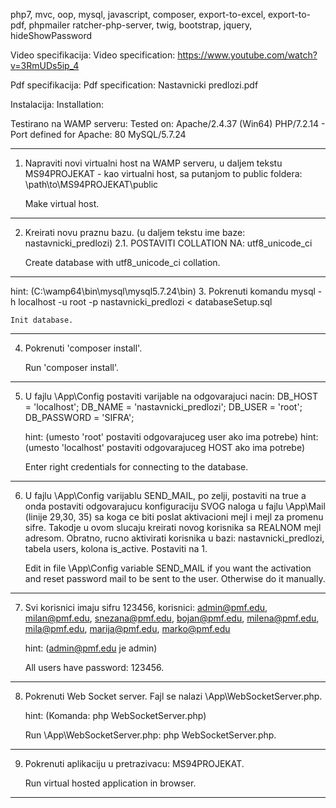 php7, mvc, oop, mysql, javascript, composer, export-to-excel, export-to-pdf, phpmailer
ratcher-php-server, twig, bootstrap, jquery, hideShowPassword

Video specifikacija:
Video specification:
https://www.youtube.com/watch?v=3RmUDs5ip_4

Pdf specifikacija:
Pdf specification:
Nastavnicki predlozi.pdf

Instalacija:
Installation:

Testirano na WAMP serveru:
Tested on:
Apache/2.4.37 (Win64) 
PHP/7.2.14 - Port defined for Apache: 80
MySQL/5.7.24

-------------------------------

1. Napraviti novi virtualni host na WAMP serveru, u daljem tekstu MS94PROJEKAT - kao virtualni host,
sa putanjom to public foldera: \path\to\MS94PROJEKAT\public

	Make virtual host.
-------------------------------

2. Kreirati novu praznu bazu. (u daljem tekstu ime baze: nastavnicki_predlozi)
2.1. POSTAVITI COLLATION NA:
	utf8_unicode_ci
	
	Create database with utf8_unicode_ci collation.
-------------------------------


hint: (C:\wamp64\bin\mysql\mysql5.7.24\bin)
3. Pokrenuti komandu  mysql -h localhost -u root -p  nastavnicki_predlozi < databaseSetup.sql

	Init database.
-------------------------------

4. Pokrenuti 'composer install'.


	Run 'composer install'.
-------------------------------

5. U fajlu \App\Config postaviti varijable na odgovarajuci nacin:
	 DB_HOST = 'localhost';
     DB_NAME = 'nastavnicki_predlozi';
     DB_USER = 'root';
     DB_PASSWORD = 'SIFRA';

	hint: (umesto 'root' postaviti odgovarajuceg user ako ima potrebe)
	hint: (umesto 'localhost' postaviti odgovarajuceg HOST ako ima potrebe)

	Enter right credentials for connecting to the database.
-------------------------------

6. U fajlu \App\Config varijablu SEND_MAIL, po zelji, postaviti na true a onda postaviti odgovarajucu konfiguraciju SVOG naloga u fajlu \App\Mail (linije 29,30, 35) sa koga ce biti poslat aktivacioni mejl i mejl za promenu sifre. Takodje u ovom slucaju kreirati novog korisnika sa REALNOM mejl adresom.
Obratno, rucno aktivirati korisnika u bazi: nastavnicki_predlozi, tabela users, kolona is_active. Postaviti na 1.

	Edit in file \App\Config variable SEND_MAIL if you want the activation and reset password mail to be sent to the user.
	Otherwise do it manually.
-------------------------------
7. Svi korisnici imaju sifru 123456,
	korisnici:
	admin@pmf.edu,
	milan@pmf.edu,
	snezana@pmf.edu,
	bojan@pmf.edu,
	milena@pmf.edu,
	mila@pmf.edu,
	marija@pmf.edu,
	marko@pmf.edu
	

	hint: (admin@pmf.edu je admin)

	All users have password: 123456.
-------------------------------


8. Pokrenuti Web Socket server. Fajl se nalazi \App\WebSocketServer.php.

	hint: (Komanda: php WebSocketServer.php)


	Run \App\WebSocketServer.php: php WebSocketServer.php.
-------------------------------

9. Pokrenuti aplikaciju u pretrazivacu: MS94PROJEKAT.

	Run virtual hosted application in browser.
-------------------------------
